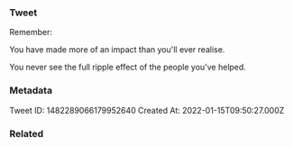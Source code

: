 ### Tweet
Remember:

You have made more of an impact than you'll ever realise.

You never see the full ripple effect of the people you've helped.

### Metadata
Tweet ID: 1482289066179952640
Created At: 2022-01-15T09:50:27.000Z

### Related

